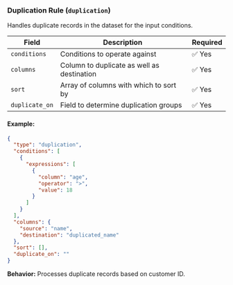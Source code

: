 ### Duplication Rule (`duplication`)

Handles duplicate records in the dataset for the input conditions.

| Field | Description | Required |
|--------|------------|----------|
| `conditions` | Conditions to operate against | ✅ Yes |
| `columns` | Column to duplicate as well as destination | ✅ Yes |
| `sort` | Array of columns with which to sort by | ✅ Yes |
| `duplicate_on` | Field to determine duplication groups | ✅ Yes |

#### Example:

```json
{
  "type": "duplication",
  "conditions": [
    {
      "expressions": [
        {
          "column": "age",
          "operator": ">",
          "value": 18
        }
      ]
    }
  ],
  "columns": {
    "source": "name",
    "destination": "duplicated_name"
  },
  "sort": [],
  "duplicate_on": ""
}
```

**Behavior:** Processes duplicate records based on customer ID.
